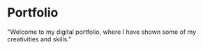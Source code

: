 # Portfolio
"Welcome to my digital portfolio, where I have shown some of my creativities and skills."
